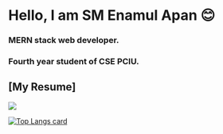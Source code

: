 # Hello, I am SM Enamul Apan 😊

### MERN stack web developer. 
### Fourth year student of CSE PCIU.


## [My Resume]

<img src="https://github-readme-stats.vercel.app/api?username=smenamul apan&&show_icons=true&title_color=ffffff&icon_color=bb2acf&text_color=daf7dc&bg_color=151515"/>

[![Top Langs card](https://github-readme-stats.vercel.app/api/top-langs/?username=apan007&card_width=550&show_icons=true&theme=radical)](https://github.com/avengersz)
